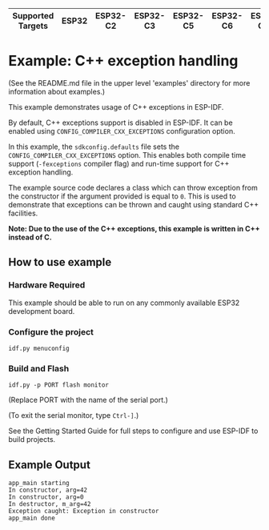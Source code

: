 | Supported Targets | ESP32 | ESP32-C2 | ESP32-C3 | ESP32-C5 | ESP32-C6 | ESP32-C61 | ESP32-H2 | ESP32-H21 | ESP32-H4 | ESP32-P4 | ESP32-S2 | ESP32-S3 |
| ----------------- | ----- | -------- | -------- | -------- | -------- | --------- | -------- | --------- | -------- | -------- | -------- | -------- |

# Example: C++ exception handling

(See the README.md file in the upper level 'examples' directory for more information about examples.)

This example demonstrates usage of C++ exceptions in ESP-IDF.

By default, C++ exceptions support is disabled in ESP-IDF. It can be enabled using `CONFIG_COMPILER_CXX_EXCEPTIONS` configuration option.

In this example, the `sdkconfig.defaults` file sets the `CONFIG_COMPILER_CXX_EXCEPTIONS` option. This enables both compile time support (`-fexceptions` compiler flag) and run-time support for C++ exception handling.

The example source code declares a class which can throw exception from the constructor if the argument provided is equal to `0`. This is used to demonstrate that exceptions can be thrown and caught using standard C++ facilities.

**Note: Due to the use of the C++ exceptions, this example is written in C++ instead of C.**

## How to use example

### Hardware Required

This example should be able to run on any commonly available ESP32 development board.

### Configure the project

```
idf.py menuconfig
```

### Build and Flash

```
idf.py -p PORT flash monitor
```

(Replace PORT with the name of the serial port.)

(To exit the serial monitor, type ``Ctrl-]``.)

See the Getting Started Guide for full steps to configure and use ESP-IDF to build projects.

## Example Output

```
app_main starting
In constructor, arg=42
In constructor, arg=0
In destructor, m_arg=42
Exception caught: Exception in constructor
app_main done
```

